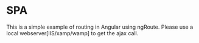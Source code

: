 # SPA
This is a simple example of routing in Angular using ngRoute.
Please use a local webserver[IIS/xamp/wamp] to get the ajax call.
